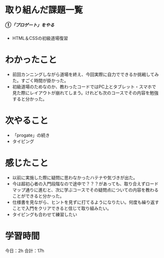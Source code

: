 # 取り組んだ課題一覧
#####  ①「プロゲート」をやる
- HTML＆CSSの初級道場復習

# わかったこと
- 前回カンニングしながら道場を終え、今回実際に自力でできるか挑戦してみた。すごく時間が掛かった。
- 初級道場のためなのか、教わったコードではPC上とタブレット・スマホで見た際にレイアウトが崩れてしまう。けれども次のコースでその内容を勉強すると分かった。

# 次やること
- 「progate」の続き
- タイピング

# 感じたこと
- 以前に実施した際に疑問に思わなかったハテナや気づきが出た。
- 今は超初心者の入門段階なので途中で？？？があっても、取り合えずロードマップ通りに進むと、次に学ぶコースでその疑問点についての内容を教わることができると分かった。
- 仕様書を見ながら、ヒントを見ずに打てるようになりたい。何度も繰り返すことで入門をクリアできると信じて取り組みたい。
- タイピングも合わせて練習したい

# 学習時間
今日：2h 合計：17h
